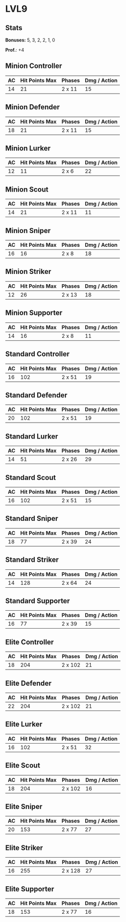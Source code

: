 # LVL9
## Stats
**Bonuses:**
5, 3, 2, 2, 1, 0

**Prof.**: +4
## Minion Controller
| AC  | Hit Points Max | Phases | Dmg / Action |
|  --- | -------------- | ------ | ------------ |
|14|21|2 x 11|15
## Minion Defender
| AC  | Hit Points Max | Phases | Dmg / Action |
|  --- | -------------- | ------ | ------------ |
|18|21|2 x 11|15
## Minion Lurker
| AC  | Hit Points Max | Phases | Dmg / Action |
|  --- | -------------- | ------ | ------------ |
|12|11|2 x 6|22
## Minion Scout
| AC  | Hit Points Max | Phases | Dmg / Action |
|  --- | -------------- | ------ | ------------ |
|14|21|2 x 11|11
## Minion Sniper
| AC  | Hit Points Max | Phases | Dmg / Action |
|  --- | -------------- | ------ | ------------ |
|16|16|2 x 8|18
## Minion Striker
| AC  | Hit Points Max | Phases | Dmg / Action |
|  --- | -------------- | ------ | ------------ |
|12|26|2 x 13|18
## Minion Supporter
| AC  | Hit Points Max | Phases | Dmg / Action |
|  --- | -------------- | ------ | ------------ |
|14|16|2 x 8|11
## Standard Controller
| AC  | Hit Points Max | Phases | Dmg / Action |
|  --- | -------------- | ------ | ------------ |
|16|102|2 x 51|19
## Standard Defender
| AC  | Hit Points Max | Phases | Dmg / Action |
|  --- | -------------- | ------ | ------------ |
|20|102|2 x 51|19
## Standard Lurker
| AC  | Hit Points Max | Phases | Dmg / Action |
|  --- | -------------- | ------ | ------------ |
|14|51|2 x 26|29
## Standard Scout
| AC  | Hit Points Max | Phases | Dmg / Action |
|  --- | -------------- | ------ | ------------ |
|16|102|2 x 51|15
## Standard Sniper
| AC  | Hit Points Max | Phases | Dmg / Action |
|  --- | -------------- | ------ | ------------ |
|18|77|2 x 39|24
## Standard Striker
| AC  | Hit Points Max | Phases | Dmg / Action |
|  --- | -------------- | ------ | ------------ |
|14|128|2 x 64|24
## Standard Supporter
| AC  | Hit Points Max | Phases | Dmg / Action |
| ---- | --- | -------------- | ------ | 
|16|77|2 x 39|15
## Elite Controller
| AC  | Hit Points Max | Phases | Dmg / Action |
|  --- | -------------- | ------ | ------------ |
|18|204|2 x 102|21
## Elite Defender
| AC  | Hit Points Max | Phases | Dmg / Action |
|  --- | -------------- | ------ | ------------ |
|22|204|2 x 102|21
## Elite Lurker
| AC  | Hit Points Max | Phases | Dmg / Action |
|  --- | -------------- | ------ | ------------ |
|16|102|2 x 51|32
## Elite Scout
| AC  | Hit Points Max | Phases | Dmg / Action |
|  --- | -------------- | ------ | ------------ |
|18|204|2 x 102|16
## Elite Sniper
| AC  | Hit Points Max | Phases | Dmg / Action |
|  --- | -------------- | ------ | ------------ |
|20|153|2 x 77|27
## Elite Striker
| AC  | Hit Points Max | Phases | Dmg / Action |
|  --- | -------------- | ------ | ------------ |
|16|255|2 x 128|27
## Elite Supporter
| AC  | Hit Points Max | Phases | Dmg / Action |
|  --- | -------------- | ------ | ------------ |
|18|153|2 x 77|16
